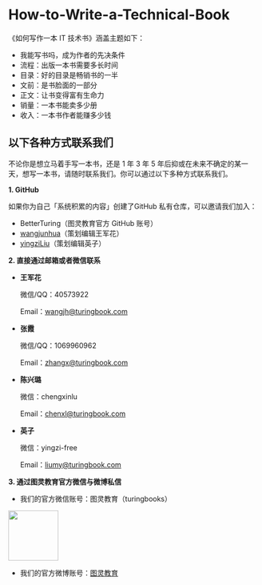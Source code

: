 # How-to-Write-a-Technical-Book
《如何写作一本 IT 技术书》涵盖主题如下：
- 我能写书吗，成为作者的先决条件
- 流程：出版一本书需要多长时间
- 目录：好的目录是畅销书的一半
- 文前：是书脸面的一部分
- 正文：让书变得富有生命力
- 销量：一本书能卖多少册
- 收入：一本书作者能赚多少钱

##  以下各种方式联系我们

不论你是想立马着手写一本书，还是 1 年 3 年 5 年后抑或在未来不确定的某一天，想写一本书，请随时联系我们。你可以通过以下多种方式联系我们。

**1. GitHub** 

如果你为自己「系统积累的内容」创建了GitHub 私有仓库，可以邀请我们加入：

- BetterTuring（图灵教育官方 GitHub 账号）
- <a href="https://github.com/wangjunhua">wangjunhua</a>（策划编辑王军花）
- <a href="https://github.com/yingziLiu">yingziLiu</a>（策划编辑英子）

**2. 直接通过邮箱或者微信联系**

- **王军花**

  微信/QQ：40573922

  Email：wangjh@turingbook.com

- **张霞**

  微信/QQ：1069960962

  Email：zhangx@turingbook.com

- **陈兴璐**

  微信：chengxinlu

  Email：chenxl@turingbook.com

- **英子**

  微信：yingzi-free

  Email：liumy@turingbook.com

**3. 通过图灵教育官方微信与微博私信**

- 我们的官方微信账号：图灵教育（turingbooks）
<img src="http://file.ituring.com.cn/Original/19055bdf0d8be63b5e1d" width=100>

- 我们的官方微博账号：<a href="https://weibo.com/turingbooks">图灵教育</a>
